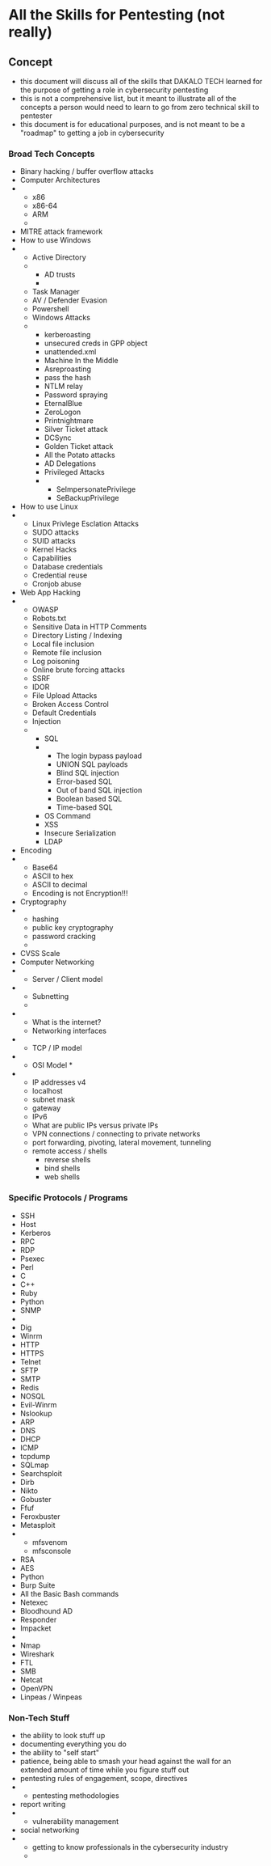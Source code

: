 # All the Skills for Pentesting (not really)
## Concept
* this document will discuss all of the skills that DAKALO TECH learned for the purpose of getting a role in cybersecurity pentesting
* this is not a comprehensive list, but it meant to illustrate all of the concepts a person would need to learn to go from zero technical skill to pentester
* this document is for educational purposes, and is not meant to be a "roadmap" to getting a job in cybersecurity
### Broad Tech Concepts
* Binary hacking / buffer overflow attacks
* Computer Architectures
* * x86
  * x86-64
  * ARM
  * 
* MITRE attack framework
* How to use Windows
* * Active Directory
  * * AD trusts
    * 
  * Task Manager
  * AV / Defender Evasion 
  * Powershell
  * Windows Attacks
  * * kerberoasting
    * unsecured creds in GPP object
    * unattended.xml
    * Machine In the Middle
    * Asreproasting
    * pass the hash
    * NTLM relay
    * Password spraying
    * EternalBlue
    * ZeroLogon
    * Printnightmare
    * Silver Ticket attack
    * DCSync
    * Golden Ticket attack
    * All the Potato attacks
    * AD Delegations
    * Privileged Attacks
    * * SeImpersonatePrivilege
      * SeBackupPrivilege
* How to use Linux
* * Linux Privlege Esclation Attacks
  * SUDO attacks
  * SUID attacks
  * Kernel Hacks
  * Capabilities
  * Database credentials
  * Credential reuse
  * Cronjob abuse
* Web App Hacking
* * OWASP
  * Robots.txt
  * Sensitive Data in HTTP Comments
  * Directory Listing / Indexing
  * Local file inclusion
  * Remote file inclusion
  * Log poisoning
  * Online brute forcing attacks
  * SSRF
  * IDOR
  * File Upload Attacks
  * Broken Access Control
  * Default Credentials
  * Injection
  * * SQL
    * * The login bypass payload
      * UNION SQL payloads
      * Blind SQL injection
      * Error-based SQL
      * Out of band SQL injection
      * Boolean based SQL
      * Time-based SQL
    * OS Command
    * XSS
    * Insecure Serialization
    * LDAP
* Encoding
* * Base64
  * ASCII to hex
  * ASCII to decimal
  * Encoding is not Encryption!!!
* Cryptography
* * hashing
  * public key cryptography
  * password cracking
  * 
* CVSS Scale
* Computer Networking
* * Server / Client model
* * Subnetting
  * 
* * What is the internet?
  * Networking interfaces
* * TCP / IP model
* * OSI Model
    *
* * IP addresses v4
  * localhost
  * subnet mask
  * gateway
  * IPv6
  * What are public IPs versus private IPs
  * VPN connections / connecting to private networks
  * port forwarding, pivoting, lateral movement, tunneling
  * remote access / shells
    * reverse shells
    * bind shells
    * web shells
### Specific Protocols / Programs
* SSH
* Host
* Kerberos
* RPC
* RDP
* Psexec
* Perl
* C
* C++
* Ruby
* Python
* SNMP
* 
* Dig
* Winrm
* HTTP
* HTTPS
* Telnet
* SFTP
* SMTP
* Redis
* NOSQL
* Evil-Winrm
* Nslookup
* ARP
* DNS
* DHCP
* ICMP
* tcpdump
* SQLmap
* Searchsploit
* Dirb
* Nikto
* Gobuster
* Ffuf
* Feroxbuster
* Metasploit
* * mfsvenom
  * mfsconsole
* RSA
* AES
* Python
* Burp Suite
* All the Basic Bash commands
* Netexec
* Bloodhound AD
* Responder
* Impacket
* 
* Nmap
* Wireshark
* FTL
* SMB
* Netcat
* OpenVPN
* Linpeas / Winpeas
### Non-Tech Stuff
* the ability to look stuff up
* documenting everything you do
* the ability to "self start"
* patience, being able to smash your head against the wall for an extended amount of time while you figure stuff out
* pentesting rules of engagement, scope, directives
* * pentesting methodologies
* report writing
* * vulnerability management
* social networking
* * getting to know professionals in the cybersecurity industry
  * 
